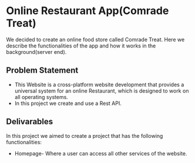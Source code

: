 # Online Restaurant App(Comrade Treat)

We decided to create an online food store called Comrade Treat. Here we describe the functionalities of the app and how it works in the background(server end).

## Problem Statement
<ul>
 <li>This Website is a cross-platform website development that provides a universal system for an online Restaurant, which is designed to work on all  operating systems.</li>
  <li>In this project we create and  use a Rest API.</li>
</ul>

## Delivarables
In this project we aimed to create a project that has the following functionalities:
<ul>
 <li>Homepage- Where a user can access all other services of the website.</li> 
</ul>
